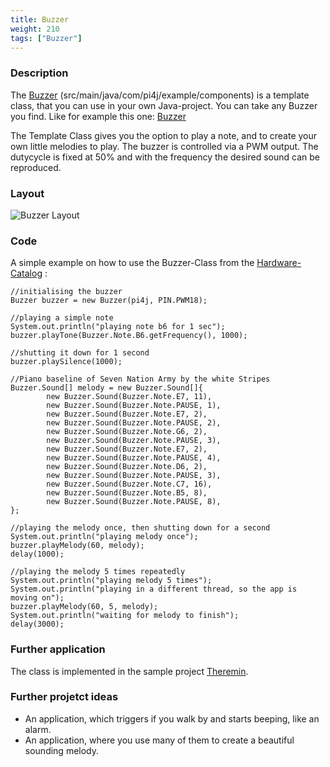 ```yaml
---
title: Buzzer
weight: 210
tags: ["Buzzer"]
---
```

### Description
The [Buzzer](https://github.com/Pi4J/pi4j-example-components/tree/Dev-Arcade/src/main/java/com/pi4j/example/components) (src/main/java/com/pi4j/example/components) is a template class, that you can use in your own Java-project.
You can take any Buzzer you find. Like for example this one: [Buzzer](https://www.berrybase.de/sensoren-module/audio-schall/ky-012-aktives-buzzer-modul)

The Template Class gives you the option to play a note, and to create your own little melodies to play. The buzzer is controlled via a PWM output. The dutycycle is fixed at 50% and with the frequency the desired sound can be reproduced.

### Layout
![Buzzer Layout](/assets/documentation/device-examples/Layout-Buzzer.png)

### Code
A simple example on how to use the Buzzer-Class from the [Hardware-Catalog](https://github.com/Pi4J/pi4j-example-components) :
```
//initialising the buzzer
Buzzer buzzer = new Buzzer(pi4j, PIN.PWM18);

//playing a simple note
System.out.println("playing note b6 for 1 sec");
buzzer.playTone(Buzzer.Note.B6.getFrequency(), 1000);

//shutting it down for 1 second
buzzer.playSilence(1000);

//Piano baseline of Seven Nation Army by the white Stripes
Buzzer.Sound[] melody = new Buzzer.Sound[]{
		new Buzzer.Sound(Buzzer.Note.E7, 11),
		new Buzzer.Sound(Buzzer.Note.PAUSE, 1),
		new Buzzer.Sound(Buzzer.Note.E7, 2),
		new Buzzer.Sound(Buzzer.Note.PAUSE, 2),
		new Buzzer.Sound(Buzzer.Note.G6, 2),
		new Buzzer.Sound(Buzzer.Note.PAUSE, 3),
		new Buzzer.Sound(Buzzer.Note.E7, 2),
		new Buzzer.Sound(Buzzer.Note.PAUSE, 4),
		new Buzzer.Sound(Buzzer.Note.D6, 2),
		new Buzzer.Sound(Buzzer.Note.PAUSE, 3),
		new Buzzer.Sound(Buzzer.Note.C7, 16),
		new Buzzer.Sound(Buzzer.Note.B5, 8),
		new Buzzer.Sound(Buzzer.Note.PAUSE, 8),
};

//playing the melody once, then shutting down for a second
System.out.println("playing melody once");
buzzer.playMelody(60, melody);
delay(1000);

//playing the melody 5 times repeatedly
System.out.println("playing melody 5 times");
System.out.println("playing in a different thread, so the app is moving on");
buzzer.playMelody(60, 5, melody);
System.out.println("waiting for melody to finish");
delay(3000);
```

### Further application
The class is implemented in the sample project [Theremin](https://github.com/DieterHolz/RaspPiTheremin).

### Further projetct ideas
- An application, which triggers if you walk by and starts beeping, like an alarm.
- An application, where you use many of them to create a beautiful sounding melody.

